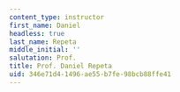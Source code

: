 ```yaml
---
content_type: instructor
first_name: Daniel
headless: true
last_name: Repeta
middle_initial: ''
salutation: Prof.
title: Prof. Daniel Repeta
uid: 346e71d4-1496-ae55-b7fe-98bcb88ffe41
---
```

